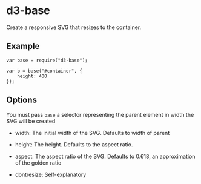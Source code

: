 d3-base
=======

Create a responsive SVG that resizes to the container.

## Example

	var base = require("d3-base");

	var b = base("#container", {
		height: 400
	});

## Options
You must pass `base` a selector representing the parent element in width the SVG will be created

+ width: The initial width of the SVG. Defaults to width of parent

+ height: The height. Defaults to the aspect ratio.

+ aspect: The aspect ratio of the SVG. Defaults to 0.618, an approximation of the golden ratio

+ dontresize: Self-explanatory